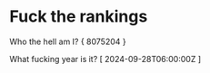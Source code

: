 # Fuck the rankings

Who the hell am I?
{ 8075204 }

What fucking year is it?
[ 2024-09-28T06:00:00Z ]
